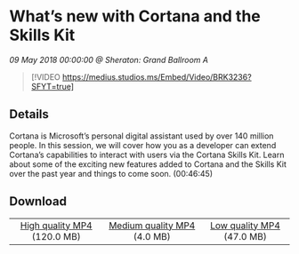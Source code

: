 # What’s new with Cortana and the Skills Kit

*09 May 2018 00:00:00 @ Sheraton: Grand Ballroom A*

> [!VIDEO https://medius.studios.ms/Embed/Video/BRK3236?SFYT=true]

## Details

Cortana is Microsoft’s personal digital assistant used by over 140 million people. In this session, we will cover how you as a developer can extend Cortana’s capabilities to interact with users via the Cortana Skills Kit. Learn about some of the exciting new features added to Cortana and the Skills Kit over the past year and things to come soon. (00:46:45)

## Download

||||
|:--:|:----:|:-:|
|[High quality MP4](https://sec.ch9.ms/ch9/89ed/a36bd845-8eba-426b-a8bd-5a2b0db589ed/BRK3236_high.mp4) (120.0 MB)|[Medium quality MP4](https://sec.ch9.ms/ch9/89ed/a36bd845-8eba-426b-a8bd-5a2b0db589ed/BRK3236_mid.mp4) (4.0 MB)|[Low quality MP4](https://sec.ch9.ms/ch9/89ed/a36bd845-8eba-426b-a8bd-5a2b0db589ed/BRK3236.mp4) (47.0 MB)|